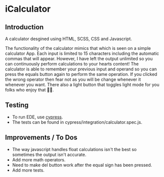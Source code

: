 # iCalculator

## Introduction

A calculator desgined using HTML, SCSS, CSS and Javascript.

The functionality of the calculator mimics that which is seen on a simple calculator App. Each input is limited to 15 characters including the automatic commas that will appear. However, I have left the output unlimited so you can continuously perform calculations to your hearts content! The calculator is able to remember your previous input and operand so you can press the equals button again to perform the same operation. If you clicked the wrong operator then fear not as you will be change whenever it whenever you want. There also a light button that toggles light mode for you folks who enjoy that 🤷‍♂️.

## Testing
* To run EDE, use [cypress](https://docs.cypress.io/guides/getting-started/installing-cypress).
* The tests can be found  in cypress/integration/calculator.spec.js.

## Improvements / To Dos

* The way javascript handles float calculations isn't the best so sometimes the output isn't accurate.
* Add more math operators.
* Need to make del button work after the equal sign has been pressed.
* Add more tests.

